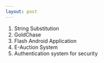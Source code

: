 ```yaml
---
layout: post
---
```


1. String Substitution
2. GoldChase
3. Flash Android Application
4. E-Auction System
5. Authentication system for security



